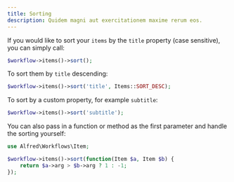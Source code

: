 ```yaml
---
title: Sorting
description: Quidem magni aut exercitationem maxime rerum eos.
---
```


If you would like to sort your `items` by the `title` property (case sensitive), you can simply call:

```php
$workflow->items()->sort();
```

To sort them by `title` descending:

```php
$workflow->items()->sort('title', Items::SORT_DESC);
```

To sort by a custom property, for example `subtitle`:

```php
$workflow->items()->sort('subtitle');
```

You can also pass in a function or method as the first parameter and handle the sorting yourself:

```php
use Alfred\Workflows\Item;

$workflow->items()->sort(function(Item $a, Item $b) {
    return $a->arg > $b->arg ? 1 : -1;
});
```